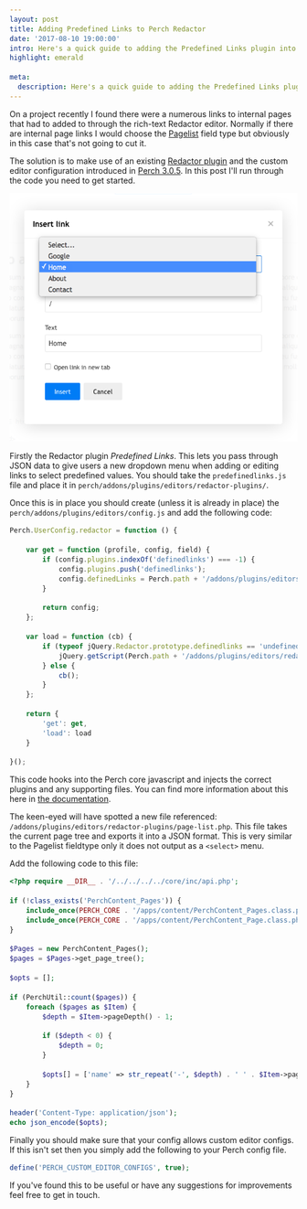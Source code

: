 ```yaml
---
layout: post
title: Adding Predefined Links to Perch Redactor
date: '2017-08-10 19:00:00'
intro: Here's a quick guide to adding the Predefined Links plugin into the Perch Redactor editor and populating it with the current page tree.
highlight: emerald

meta:
  description: Here's a quick guide to adding the Predefined Links plugin into the Perch Redactor editor and populating it with the current page tree.
---
```


On a project recently I found there were a numerous links to internal pages that had to added to through the rich-text Redactor editor. Normally if there are internal page links I would choose the [Pagelist](https://addons.perchcms.com/addons/pagelist) field type but obviously in this case that's not going to cut it.

The solution is to make use of an existing [Redactor plugin](https://imperavi.com/redactor/plugins/definedlinks/) and the custom editor configuration introduced in [Perch 3.0.5](https://grabaperch.com/update/v3-0-5). In this post I'll run through the code you need to get started.

![Redactor links panel](/assets/resources/blog/redactor-links.png)

Firstly the Redactor plugin *Predefined Links*. This lets you pass through JSON data to give users a new dropdown menu when adding or editing links to select predefined values. You should take the `predefinedlinks.js` file and place it in `perch/addons/plugins/editors/redactor-plugins/`.

Once this is in place you should create (unless it is already in place) the `perch/addons/plugins/editors/config.js` and add the following code:

```js
Perch.UserConfig.redactor = function () {

    var get = function (profile, config, field) {
        if (config.plugins.indexOf('definedlinks') === -1) {
            config.plugins.push('definedlinks');
            config.definedLinks = Perch.path + '/addons/plugins/editors/redactor-plugins/page-list.php';
        }

        return config;
    };

    var load = function (cb) {
        if (typeof jQuery.Redactor.prototype.definedlinks == 'undefined') {
            jQuery.getScript(Perch.path + '/addons/plugins/editors/redactor-plugins/definedlinks.js', cb);
        } else {
            cb();
        }
    };

    return {
        'get': get,
        'load': load
    }

}();
```

This code hooks into the Perch core javascript and injects the correct plugins and any supporting files. You can find more information about this here in [the documentation](https://docs.grabaperch.com/api/editors/).

The keen-eyed will have spotted a new file referenced: `/addons/plugins/editors/redactor-plugins/page-list.php`. This file takes the current page tree and exports it into a JSON format. This is very similar to the Pagelist fieldtype only it does not output as a `<select>` menu.

Add the following code to this file:

```php
<?php require __DIR__ . '/../../../../core/inc/api.php';

if (!class_exists('PerchContent_Pages')) {
    include_once(PERCH_CORE . '/apps/content/PerchContent_Pages.class.php');
    include_once(PERCH_CORE . '/apps/content/PerchContent_Page.class.php');
}

$Pages = new PerchContent_Pages();
$pages = $Pages->get_page_tree();

$opts = [];

if (PerchUtil::count($pages)) {
    foreach ($pages as $Item) {
        $depth = $Item->pageDepth() - 1;

        if ($depth < 0) {
            $depth = 0;
        }

        $opts[] = ['name' => str_repeat('-', $depth) . ' ' . $Item->pageNavText(), 'url' => $Item->pagePath()];
    }
}

header('Content-Type: application/json');
echo json_encode($opts);
```

Finally you should make sure that your config allows custom editor configs. If this isn't set then you simply add the following to your Perch config file.

```php
define('PERCH_CUSTOM_EDITOR_CONFIGS', true);
```

If you've found this to be useful or have any suggestions for improvements feel free to get in touch.